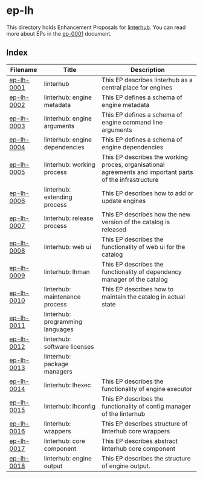 # ep-lh

This directory holds Enhancement Proposals for [linterhub](https://github.com/repometric/linterhub). You can read more about EPs
in the [ep-0001](../ep-0001.md) document.

## Index
|       Filename              |       Title                    |                    Description                         |
|-----------------------------|--------------------------------|--------------------------------------------------------|
| [ep-lh-0001](ep-lh-0001.md) | linterhub                      | This EP describes linterhub as a central place for engines |
| [ep-lh-0002](ep-lh-0002.md) | linterhub: engine metadata     | This EP defines a schema of engine metadata |
| [ep-lh-0003](ep-lh-0003.md) | linterhub: engine arguments    | This EP defines a schema of engine command line arguments |
| [ep-lh-0004](ep-lh-0004.md) | linterhub: engine dependencies | This EP defines a schema of engine dependencies |
| [ep-lh-0005](ep-lh-0005.md) | linterhub: working process     | This EP describes the working proces, organisational agreements and important parts of the infrastructure |
| [ep-lh-0006](ep-lh-0006.md) | linterhub: extending process   | This EP describes how to add or update engines |
| [ep-lh-0007](ep-lh-0007.md) | linterhub: release process     | This EP describes how the new version of the catalog is released |
| [ep-lh-0008](ep-lh-0008.md) | linterhub: web ui              | This EP describes the functionality of web ui for the catalog |
| [ep-lh-0009](ep-lh-0009.md) | linterhub: lhman               | This EP describes the functionality of dependency manager of the catalog |
| [ep-lh-0010](ep-lh-0010.md) | linterhub: maintenance process | This EP describes how to maintain the catalog in actual state |
| [ep-lh-0011](ep-lh-0011.md) | linterhub: programming languages | |
| [ep-lh-0012](ep-lh-0012.md) | linterhub: software licenses   | |
| [ep-lh-0013](ep-lh-0013.md) | linterhub: package managers    | |
| [ep-lh-0014](ep-lh-0014.md) | linterhub: lhexec              | This EP describes the functionality of engine executor |
| [ep-lh-0015](ep-lh-0015.md) | linterhub: lhconfig            | This EP describes the functionality of config manager of the linterhub |
| [ep-lh-0016](ep-lh-0016.md) | linterhub: wrappers            | This EP describes structure of linterhub core wrappers |
| [ep-lh-0017](ep-lh-0017.md) | linterhub: core component      | This EP describes abstract linterhub core component |
| [ep-lh-0018](ep-lh-0018.md) | linterhub: engine output     | This EP describes the structure of engine output. |
